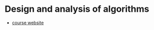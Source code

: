 # Design and analysis of algorithms

- [course website](https://web.stanford.edu/class/archive/cs/cs161/cs161.1138/)